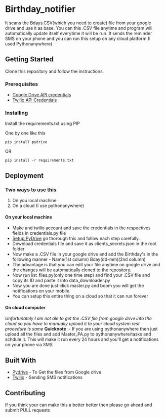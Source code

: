 # Birthday_notifier
It scans the Bdays.CSV(which you need to create) file from your google drive and use it as base. You can this .CSV file anytime and program will automatically update itself everytime it will be run. It sends the reminder SMS on your phone  and you can run this setup on any cloud platform (I used Pythonanywhere)

## Getting Started

Clone this repository and follow the instructions.
### Prerequisites

* [Google Drive API credentials](https://developers.google.com/drive/)
* [Twilio API Credentials](https://www.twilio.com/)

### Installing

Install the requirements.txt using PIP

One by one like this
```
pip install pydrive
```

OR

```
pip install -r requirements.txt

```

## Deployment

### Two ways to use this 
1) On you local machine
2) On a cloud (I use pythonanywhere)

#### On your local machine
* Make and twilio account and save the credentials in the respectives fields in credentials.py file
* [Setup PyDrive](https://googledrive.github.io/PyDrive/docs/build/html/quickstart.html) go thorough this and follow each step carefully.
* Download credentials file and save it as clients_secrets.json in the root folder
* Now make a .CSV file in your google drive and add the Birthday's in the following manner -  Name(1st column) Bday(dd-mm)(2nd column)
* The advantage is that you can edit your file anytime on google drive and the changes will be automatically cloned to the repository.
* Now run list_files.py(only one time step) and find your .CSV file and copy its ID and paste it into data_downloader.py
* Now you are done just click master.py and boom you will get the notifications on your mobile.
* You can setup this entire thing on a cloud so that it can run forever

#### On cloud computer 
*Unfortunately I am not ale to get the .CSV file from google drive into the cloud so you have to manually upload it to your cloud system rest procedure is same*
**Quicknote** :- If you are using pythonanywhere then just upload all the files and add Master_PA.py to pythonanywhere/tasks and schdule it. This will make it run every 24 hours and you'll get a  notifications on your phone via SMS 

## Built With

* [Pydrive](https://github.com/googledrive/PyDrive) - To Get the files from Google drive
* [Twilio](https://github.com/twilio/twilio-python) - Sending SMS notifications

## Contributing
If you think your can make this a better better then please go ahead and submit PULL requests
